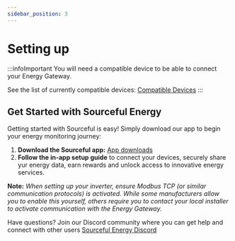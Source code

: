 ```yaml
---
sidebar_position: 3
---
```


# Setting up 

:::infoImportant
You will need a compatible device to be able to connect your Energy Gateway. 

See the list of currently compatible devices: [Compatible Devices](https://docs.sourceful.energy/energy-gateway/compatible-devices/)
:::

## Get Started with Sourceful Energy

Getting started with Sourceful is easy! Simply download our app to begin your energy monitoring journey:
 
1. **Download the Sourceful app:** [App downloads](https://sourceful.energy/app-downloads)
2. **Follow the in-app setup guide** to connect your devices, securely share yur energy data, earn rewards and unlock access to innovative energy services.

**Note:** *When setting up your inverter, ensure Modbus TCP (or similar communication protocols) is activated. While some manufacturers allow you to enable this yourself, others require you to contact your local installer to activate communication with the Energy Gateway.*

Have questions? Join our Discord community where you can get help and connect with other users [Sourceful Energy Discord]([https://sourceful.energy/app-downloads](https://discord.gg/srcful))
